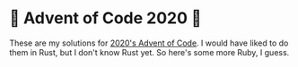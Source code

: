 # 🎄 Advent of Code 2020 🎄

These are my solutions for [2020's Advent of Code](https://adventofcode.com/2020/). I would have liked to do them in Rust, but I don't know Rust yet. So here's some more Ruby, I guess.
